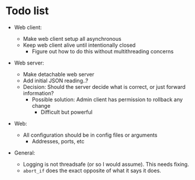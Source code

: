 # Todo list

- Web client:
    - Make web client setup all asynchronous
    - Keep web client alive until intentionally closed
        - Figure out how to do this without multithreading concerns
- Web server:
    - Make detachable web server
    - Add initial JSON reading..?
    - Decision: Should the server decide what is correct, or just forward information?
        - Possible solution: Admin client has permission to rollback any change
            - Difficult but powerful
- Web:
    - All configuration should be in config files or arguments
        - Addresses, ports, etc

- General:
    - Logging is not threadsafe (or so I would assume). This needs fixing.
    - `abort_if` does the exact opposite of what it says it does.
